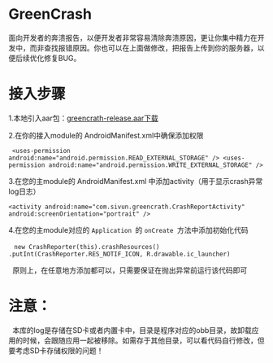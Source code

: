 # GreenCrash
面向开发者的奔溃报告，以便开发者非常容易清除奔溃原因，更让你集中精力在开发中，而非查找报错原因。你也可以在上面做修改，把报告上传到你的服务器，以便后续优化修复BUG。

# 接入步骤
1.本地引入aar包：[greencrath-release.aar下载](https://github.com/sivun/GreenCrash/blob/master/greencrath-release.aar)
  
2.在你的接入module的 AndroidManifest.xml中确保添加权限 

  ` <uses-permission android:name="android.permission.READ_EXTERNAL_STORAGE" />
    <uses-permission android:name="android.permission.WRITE_EXTERNAL_STORAGE" />`

3.在您的主module的 AndroidManifest.xml 中添加activity（用于显示crash异常log日志）

   `<activity
            android:name="com.sivun.greencrath.CrashReportActivity"
            android:screenOrientation="portrait" />`

4.在您的主module对应的 `Application `的 `onCreate `方法中添加初始化代码

  ` new CrashReporter(this).crashResources()
                .putInt(CrashReporter.RES_NOTIF_ICON, R.drawable.ic_launcher)`

   原则上，在任意地方添加都可以，只需要保证在抛出异常前运行该代码即可
 
# 注意：
   本库的log是存储在SD卡或者内置卡中，目录是程序对应的obb目录，故卸载应用的时候，会跟随应用一起被移除。如需存于其他目录，可以看代码自行修改，但要考虑SD卡存储权限的问题！
